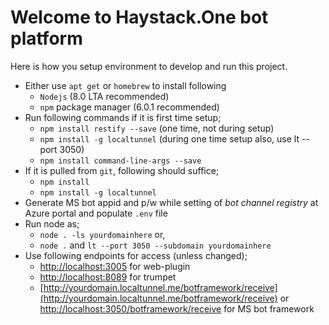 # Welcome to Haystack.One bot platform
Here is how you setup environment to develop and run this project.

- Either use `apt get` or `homebrew` to install following
    - `Nodejs` (8.0 LTA recommended)
    - `npm` package manager (6.0.1 recommended)
- Run following commands if it is first time setup;
    - `npm install restify --save` (one time, not during setup)
    - `npm install -g localtunnel` (during one time setup also, use lt --port 3050)
    - `npm install command-line-args --save`
- If it is pulled from `git`, following should suffice;
    - `npm install`
    - `npm install -g localtunnel`
- Generate MS bot appid and p/w while setting of _bot channel registry_ at Azure portal and populate `.env` file
- Run node as;
    - `node . -ls yourdomainhere` or,
    - `node .` and `lt --port 3050 --subdomain yourdomainhere`
- Use following endpoints for access (unless changed);
    - [http://localhost:3005](http://localhost:3005) for web-plugin
    - [http://localhost:8089](http://localhost:8089) for trumpet
    - [http://yourdomain.localtunnel.me/botframework/receive](http://yourdomain.localtunnel.me/botframework/receive) or [http://localhost:3050/botframework/receive](http://localhost:3050/botframework/receive) for MS bot framework
